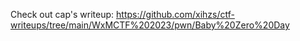 Check out cap's writeup: <https://github.com/xihzs/ctf-writeups/tree/main/WxMCTF%202023/pwn/Baby%20Zero%20Day>
